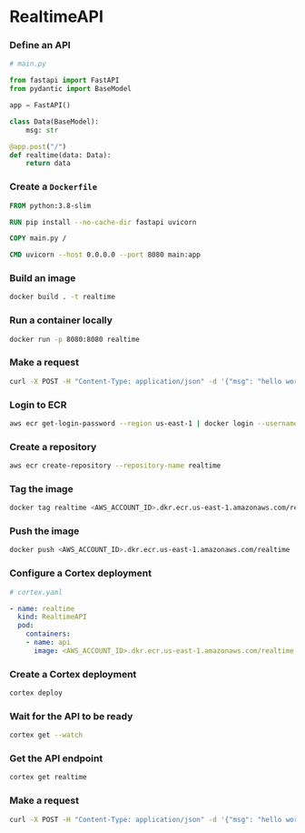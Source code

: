 # RealtimeAPI

### Define an API

```python
# main.py

from fastapi import FastAPI
from pydantic import BaseModel

app = FastAPI()

class Data(BaseModel):
    msg: str

@app.post("/")
def realtime(data: Data):
    return data
```

### Create a `Dockerfile`

```Dockerfile
FROM python:3.8-slim

RUN pip install --no-cache-dir fastapi uvicorn

COPY main.py /

CMD uvicorn --host 0.0.0.0 --port 8080 main:app
```

### Build an image

```bash
docker build . -t realtime
```

### Run a container locally

```bash
docker run -p 8080:8080 realtime
```

### Make a request

```bash
curl -X POST -H "Content-Type: application/json" -d '{"msg": "hello world"}' localhost:8080
```

### Login to ECR

```bash
aws ecr get-login-password --region us-east-1 | docker login --username AWS --password-stdin <AWS_ACCOUNT_ID>.dkr.ecr.us-east-1.amazonaws.com
```

### Create a repository

```bash
aws ecr create-repository --repository-name realtime
```

### Tag the image

```bash
docker tag realtime <AWS_ACCOUNT_ID>.dkr.ecr.us-east-1.amazonaws.com/realtime
```

### Push the image

```bash
docker push <AWS_ACCOUNT_ID>.dkr.ecr.us-east-1.amazonaws.com/realtime
```

### Configure a Cortex deployment

```yaml
# cortex.yaml

- name: realtime
  kind: RealtimeAPI
  pod:
    containers:
    - name: api
      image: <AWS_ACCOUNT_ID>.dkr.ecr.us-east-1.amazonaws.com/realtime
```

### Create a Cortex deployment

```bash
cortex deploy
```

### Wait for the API to be ready

```bash
cortex get --watch
```

### Get the API endpoint

```bash
cortex get realtime
```

### Make a request

```bash
curl -X POST -H "Content-Type: application/json" -d '{"msg": "hello world"}' http://***.amazonaws.com/realtime
```
